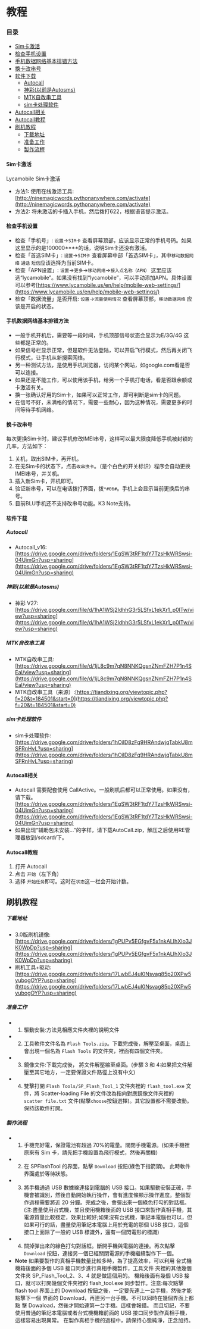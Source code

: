 # 教程

### 目录

* [Sim卡激活](#Sim卡激活)
* [检查手机设置](#检查手机设置)
* [手机数据网络基本排错方法](#手机数据网络基本排错方法)
* [换卡改串号](#换卡改串号)
* [软件下载](#软件下载)
    - [Autocall](#Autocall)
    - [神彩(以前是Autosms)](#神彩(以前是Autosms))
    - [MTK自改串工具](#MTK自改串工具)
    - [sim卡处理软件](#sim卡处理软件)
* [Autocall相关](#Autocall相关)
* [Autocall教程](#Autocall教程)
* [刷机教程](#刷机教程)
    - [下載地址](#下載地址)
    - [准备工作](#准备工作)
    - [製作流程](#製作流程)

#### Sim卡激活
Lycamobile Sim卡激活
- 方法1: 使用在线激活工具: [http://ninemagicwords.pythonanywhere.com/activate](http://ninemagicwords.pythonanywhere.com/activate)
- 方法2: 将未激活的卡插入手机，然后拨打622，根据语音提示激活。

#### 检查手机设置
- 检查「手机号」: `设置`->`SIM卡` 查看屏幕顶部，应该显示正常的手机号码。如果这里显示的是100000****的话，说明Sim卡还没有激活。
- 检查「首选SIM卡」: `设置`->`SIM卡` 查看屏幕中部「首选SIM卡」，其中`移动数据网络` `通话` `短信`应该选择为当前SIM卡。
- 检查「APN设置」: `设置`->`更多`->`移动网络`->`接入点名称（APN）` 这里应该选“lycamobile”。如果没有找到“lycamobile”，可以手动添加APN。具体设置可以参考[https://www.lycamobile.us/en/help/mobile-web-settings/](https://www.lycamobile.us/en/help/mobile-web-settings/)
- 检查「数据流量」是否开启: `设置`->`流量使用情况` 查看屏幕顶部，`移动数据网络` 应该是开启的状态。

#### 手机数据网络基本排错方法
- 一般手机开机后，需要等一段时间，手机顶部信号状态会显示为E/3G/4G 这些都是正常的。
- 如果信号栏显示正常，但是软件无法登陆，可以开启飞行模式，然后再关闭飞行模式，让手机从新搜索网络。
- 另一种测试方法，是使用手机浏览器，访问某个网站，如google.com看是否可以连接。
- 如果还是不能工作，可以使用该手机，给另一个手机打电话，看是否跟余额或卡激活有关。
- 换一张确认好用的Sim卡，如果可以正常工作，即可判断是sim卡的问题。
- 在信号不好，未满格的情况下，需要一些耐心，因为这种情况，需要更多的时间等待手机网络。

#### 换卡改串号
每次更换Sim卡时，建议手机修改IMEI串号，这样可以最大限度降低手机被封锁的几率，方法如下：
1. 关机，取出SIM卡，再开机。
2. 在无Sim卡的状态下，点击`改串换卡`。（是个白色的开关标识）程序会自动更换IMEI串号，并关机。
3. 插入新Sim卡，开机即可。
4. 验证新串号，可以在电话拨打界面，拨`*#06#`。手机上会显示当前更换后的串号。
5. 目前BLU手机还不支持改串号功能。K3 Note支持。

#### 软件下载

##### Autocall
- Autocall_v16: [https://drive.google.com/drive/folders/1EgSW3tRF1tdY7TzsHkWRSwsi-04UimGn?usp=sharing](https://drive.google.com/drive/folders/1EgSW3tRF1tdY7TzsHkWRSwsi-04UimGn?usp=sharing)
##### 神彩(以前是Autosms)
- 神彩 V27: [https://drive.google.com/file/d/1hA1WSj2IdhhG3r5LSfxL1ekXr1_p0ITw/view?usp=sharing](https://drive.google.com/file/d/1hA1WSj2IdhhG3r5LSfxL1ekXr1_p0ITw/view?usp=sharing)
##### MTK自改串工具
- MTK自改串工具: [https://drive.google.com/file/d/1jL8c9m7qN8NNKQgsnZNmFZH7P1n4SEal/view?usp=sharing](https://drive.google.com/file/d/1jL8c9m7qN8NNKQgsnZNmFZH7P1n4SEal/view?usp=sharing)
- MTK自改串工具（来源）:[https://tiandixing.org/viewtopic.php?f=20&t=184501&start=0](https://tiandixing.org/viewtopic.php?f=20&t=184501&start=0)
##### sim卡处理软件
- sim卡处理软件: [https://drive.google.com/drive/folders/1hOilD8zFq9HRAndwjqTabkU8mSFRnHvL?usp=sharing](https://drive.google.com/drive/folders/1hOilD8zFq9HRAndwjqTabkU8mSFRnHvL?usp=sharing)

#### Autocall相关
- Autocall 需要配套使用 CallActive。一般刷机后都可以正常使用。如果没有，请下载。[https://drive.google.com/drive/folders/1EgSW3tRF1tdY7TzsHkWRSwsi-04UimGn?usp=sharing](https://drive.google.com/drive/folders/1EgSW3tRF1tdY7TzsHkWRSwsi-04UimGn?usp=sharing)
- 如果出现“辅助包未安装...”的字样，请下载AutoCall.zip，解压之后使用RE管理器放到/sdcard/下。
#### Autocall教程
1. 打开 Autocall
2. 点击 `开始`（左下角）
3. 选择 `开始任务`即可。这时在`状态`这一栏会开始计数。



## 刷机教程

##### 下載地址
- 3.0版刷机镜像: [https://drive.google.com/drive/folders/1gPUPv5EGfgvF5x1nkALIhXIo3JK0WpDp?usp=sharing](https://drive.google.com/drive/folders/1gPUPv5EGfgvF5x1nkALIhXIo3JK0WpDp?usp=sharing)
- 刷机工具+驱动: [https://drive.google.com/drive/folders/17LwbEJ4uI0Nsvag85p20XPw5yubogOYP?usp=sharing](https://drive.google.com/drive/folders/17LwbEJ4uI0Nsvag85p20XPw5yubogOYP?usp=sharing)

##### 准备工作
- 1. 驅動安裝:方法見相應文件夾裡的說明文件
- 2. 工具軟件文件名為 `Flash Tools.zip`。下載完成後，解壓至桌面，桌面上會出現一個名為 `Flash Tools` 的文件夾，裡面有四個文件夾。
- 3. 鏡像文件:下載完成後， 將文件解壓縮至桌面。(步驟 3 和 4:如果把文件解壓至其它地方，一定要保證文件路徑上沒有中文)
- 4. 雙擊打開 `Flash Tools/SP_Flash_Tool_1` 文件夾裡的 `flash_tool.exe` 文件，將 Scatter-loading File 的文件改為指向對應鏡像文件夾裡的 `scatter file.txt` 文件(點擊`choose`按鈕選擇)。其它設置都不需要改動。保持該軟件打開。

##### 製作流程

- 1. 手機充好電，保證電池有超過 70%的電量。關閉手機電源。(如果手機裡原來有 Sim 卡，請先把手機設置為飛行模式，然後再關機)
- 2. 在 SPFlashTool 的界面，點擊 `Download` 按鈕(綠色下指箭頭)。 此時軟件界面處於等待狀態。
- 3. 將手機通過 USB 數據線連接到電腦的 USB 接口。如果驅動安裝正確，手機會被識別，然後自動開始執行操作，會有進度條顯示操作進度。整個製作過程需要將近 20 分鐘。完成之後，會彈出來一個綠色打勾的對話框。(注:盡量使用台式機，並且使用機箱後面的 USB 接口來製作真相手機，其電源質量比較穩定，效果比較好;如果沒有台式機，筆記本電腦也可以，但如果可行的話，盡量使用筆記本電腦上用於充電的那個 USB 接口，這個接口上面除了一般的 USB 標識外，還有一個閃電形的標識)
- 4. 關掉彈出來的綠色打勾對話框。斷開手機與電腦的連接。再次點擊 `Download` 按鈕，連接另一個已經關閉電源的手機繼續製作下一個。
- **Note** 如果要製作的真相手機數量比較多時，為了提高效率，可以利用 台式機機箱後面的多個 USB 接口同步進行真相手機製作，工具文件 夾裡的其他幾個文件夾 SP_Flash_Tool_2、3、4 就是做這個用的。 機箱後面有幾個 USB 接口，就可以打開幾個文件夾裡的 flash_tool.exe 同步製作。注意:每次點擊 flash tool 界面上的 Download 按鈕之後，一定要先連上一台手機，然後才能點擊下一個 界面的 Download，再連另一台手機。不可以同時在幾個界面上都點 擊 Dowaload，然後才開始連第一台手機。這樣會報錯。
而且切記，不要使用普通的筆記本電腦或者台式機機箱前面的 USB 接口同步製作真相手機，這樣容易出現異常。
在製作真相手機的過程中，請保持心態純淨，正念加持。

